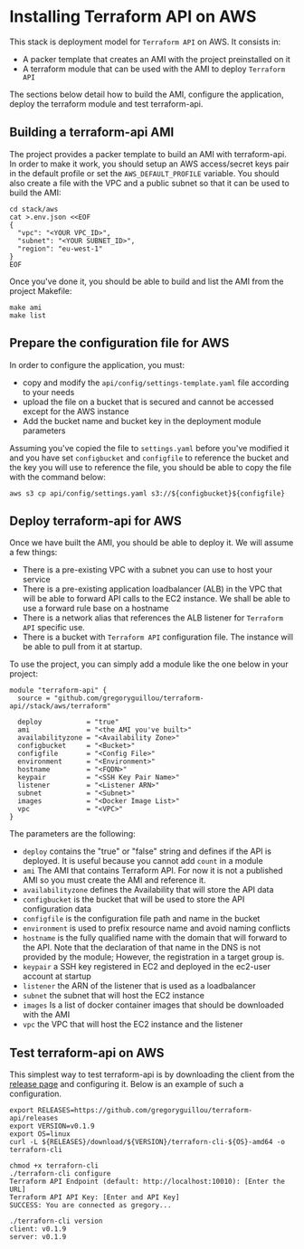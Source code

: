 # Installing Terraform API on AWS

This stack is deployment model for `Terraform API` on AWS. It consists in:

- A packer template that creates an AMI with the project preinstalled on it
- A terraform module that can be used with the AMI to deploy `Terraform API`

The sections below detail how to build the AMI, configure the application, 
deploy the terraform module and test terraform-api.

## Building a terraform-api AMI

The project provides a packer template to build an AMI with terraform-api. In
order to make it work, you should setup an AWS access/secret keys pair in the
default profile or set the `AWS_DEFAULT_PROFILE` variable. You should also 
create a file with the VPC and a public subnet so that it can be used to build
the AMI:

```shell
cd stack/aws
cat >.env.json <<EOF
{
  "vpc": "<YOUR VPC_ID>",
  "subnet": "<YOUR SUBNET_ID>",
  "region": "eu-west-1"
}
EOF
```

Once you've done it, you should be able to build and list the AMI from the 
project Makefile:

```shell
make ami
make list
```

## Prepare the configuration file for AWS

In order to configure the application, you must:

- copy and modify the `api/config/settings-template.yaml` file according to your
  needs
- upload the file on a bucket that is secured and cannot be accessed except for
  the AWS instance
- Add the bucket name and bucket key in the deployment module parameters

Assuming you've copied the file to `settings.yaml` before you've modified it and
you have set `configbucket` and `configfile` to reference the bucket and the key
you will use to reference the file, you should be able to copy the file with the
command below:

```shell
aws s3 cp api/config/settings.yaml s3://${configbucket}${configfile}
```

## Deploy terraform-api for AWS

Once we have built the AMI, you should be able to deploy it. We will assume a
few things:
- There is a pre-existing VPC with a subnet you can use to host your service
- There is a pre-existing application loadbalancer (ALB) in the VPC that will
  be able to forward API calls to the EC2 instance. We shall be able to use 
  a forward rule base on a hostname
- There is a network alias that references the ALB listener for `Terraform API`
  specific use.
- There is a bucket with `Terraform API` configuration file. The instance will
  be able to pull from it at startup.


To use the project, you can simply add a module like the one below in your
project:

```hcl
module "terraform-api" {
  source = "github.com/gregoryguillou/terraform-api//stack/aws/terraform"

  deploy           = "true"
  ami              = "<the AMI you've built>"
  availabilityzone = "<Availability Zone>"
  configbucket     = "<Bucket>"
  configfile       = "<Config File>"
  environment      = "<Environment>"
  hostname         = "<FQDN>"
  keypair          = "<SSH Key Pair Name>"
  listener         = "<Listener ARN>"
  subnet           = "<Subnet>"
  images           = "<Docker Image List>"
  vpc              = "<VPC>"
}
```

The parameters are the following:

- `deploy` contains the "true" or "false" string and defines if the API is
  deployed. It is useful because you cannot add `count` in a module
- `ami` The AMI that contains Terraform API. For now it is not a published
  AMI so you must create the AMI and reference it.
- `availabilityzone` defines the Availability that will store the API data
- `configbucket` is the bucket that will be used to store the API configuration
  data
- `configfile` is the configuration file path and name in the bucket
- `environment` is used to prefix resource name and avoid naming conflicts
- `hostname` is the fully qualified name with the domain that will forward to
  the API. Note that the declaration of that name in the DNS is not provided
  by the module; However, the registration in a target group is.
- `keypair` a SSH key registered in EC2 and deployed in the ec2-user account at
   startup
- `listener` the ARN of the listener that is used as a loadbalancer
- `subnet` the subnet that will host the EC2 instance
- `images` Is a list of docker container images that should be downloaded with
  the AMI
- `vpc` the VPC that will host the EC2 instance and the listener

## Test terraform-api on AWS

This simplest way to test terraform-api is by downloading the client from
the [release page](https://github.com/gregoryguillou/terraform-api/releases) 
and configuring it. Below is an example of such a configuration.

```shell
export RELEASES=https://github.com/gregoryguillou/terraform-api/releases
export VERSION=v0.1.9
export OS=linux
curl -L ${RELEASES}/download/${VERSION}/terraforn-cli-${OS}-amd64 -o terraforn-cli

chmod +x terraforn-cli
./terraforn-cli configure
Terraform API Endpoint (default: http://localhost:10010): [Enter the URL]
Terraform API API Key: [Enter and API Key]
SUCCESS: You are connected as gregory...

./terraforn-cli version
client: v0.1.9
server: v0.1.9
```
